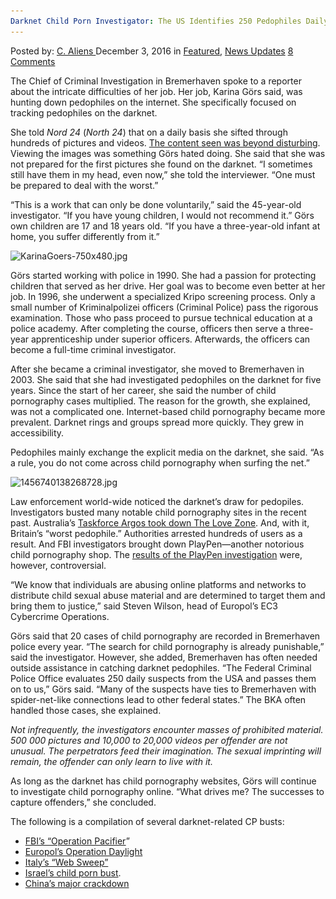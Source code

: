 ```yaml
---
Darknet Child Porn Investigator: The US Identifies 250 Pedophiles Daily
---
```

<article class="post-listing post-16723 post type-post status-publish format-standard has-post-thumbnail hentry  tag-4605 tag-child tag-daily tag-darknet tag-identifies tag-investigator tag-pedophiles tag-porn">
    <div class="post-inner">
        <span>Posted by: <a href="https://www.deepdotweb.com/author/caliens/" title="">C. Aliens </a></span>
    <span>December 3, 2016</span>
    <span>in <a href="https://www.deepdotweb.com/category/deepdot-news/" rel="category tag">Featured</a>, <a href="https://www.deepdotweb.com/category/news-updates/" rel="category tag">News Updates</a></span>
    <span><a href="https://www.deepdotweb.com/2016/12/03/darknet-child-porn-investigator-us-identifies-250-pedophiles-daily/#comments">8 Comments</a></span>
    </p>
    <div class="clear"></div>
    <div class="entry">
    <p>The Chief of Criminal Investigation in Bremerhaven spoke to a reporter about the intricate difficulties of her job. Her job, Karina Görs said, was hunting down pedophiles on the internet. She specifically focused on tracking pedophiles on the darknet.</p>
    <p>She told <em>Nord 24</em> (<em>North 24</em>) that on a daily basis she sifted through hundreds of pictures and videos. <a href="http://nord24.de/blaulicht/massen-verstoerender-bilder-sind-ihr-job-die-polizistin-karina-goers-ermittelt-kinderpornografische-delikte">The content seen was beyond disturbing</a>. Viewing the images was something Görs hated doing. She said that she was not prepared for the first pictures she found on the darknet. &#8220;I sometimes still have them in my head, even now,&#8221; she told the interviewer. &#8220;One must be prepared to deal with the worst.&#8221;</p>
    <p>&#8220;This is a work that can only be done voluntarily,&#8221; said the 45-year-old investigator. &#8220;If you have young children, I would not recommend it.&#8221; Görs own children are 17 and 18 years old. &#8220;If you have a three-year-old infant at home, you suffer differently from it.&#8221;</p>
    <p><img class="wp-image-16724 aligncenter" src="/imgs/2016/11/karinagoers-750x480-jpg.jpeg" alt="KarinaGoers-750x480.jpg" width="619" height="396" srcset="/imgs/2016/11/karinagoers-750x480-jpg.jpeg 750w, /imgs/2016/11/karinagoers-750x480-jpg-300x192.jpeg 300w" sizes="(max-width: 619px) 100vw, 619px" /></p>
    <p>Görs started working with police in 1990. She had a passion for protecting children that served as her drive. Her goal was to become even better at her job. In 1996, she underwent a specialized Kripo screening process. Only a small number of Kriminalpolizei officers (Criminal Police) pass the rigorous examination. Those who pass proceed to pursue technical education at a police academy. After completing the course, officers then serve a three-year apprenticeship under superior officers. Afterwards, the officers can become a full-time criminal investigator.</p>
    <p>After she became a criminal investigator, she moved to Bremerhaven in 2003. She said that she had investigated pedophiles on the darknet for five years. Since the start of her career, she said the number of child pornography cases multiplied. The reason for the growth, she explained, was not a complicated one. Internet-based child pornography became more prevalent. Darknet rings and groups spread more quickly. They grew in accessibility.</p>
    <p>Pedophiles mainly exchange the explicit media on the darknet, she said. &#8220;As a rule, you do not come across child pornography when surfing the net.&#8221;</p>
    <p><img class="wp-image-16725 aligncenter" src="/imgs/2016/11/1456740138268728-jpg.jpeg" alt="1456740138268728.jpg" width="737" height="496" srcset="/imgs/2016/11/1456740138268728-jpg.jpeg 1040w, /imgs/2016/11/1456740138268728-jpg-300x202.jpeg 300w, /imgs/2016/11/1456740138268728-jpg-1024x689.jpeg 1024w, /imgs/2016/11/1456740138268728-jpg-290x195.jpeg 290w" sizes="(max-width: 737px) 100vw, 737px" /></p>
    <p>Law enforcement world-wide noticed the darknet&#8217;s draw for pedopiles. Investigators busted many notable child pornography sites in the recent past. Australia&#8217;s <a href="https://www.deepdotweb.com/2016/07/20/police-infiltrated-darknet-forum-hunt-pedophiles/">Taskforce Argos took down The Love Zone</a>. And, with it, Britain&#8217;s &#8220;worst pedophile.&#8221; Authorities arrested hundreds of users as a result. And FBI investigators brought down PlayPen—another notorious child pornography shop. The <a href="https://www.deepdotweb.com/2016/09/02/largest-deepweb-child-porn-distributor-fbi/">results of the PlayPen investigation</a> were, however, controversial.</p>
    <p>“We know that individuals are abusing online platforms and networks to distribute child sexual abuse material and are determined to target them and bring them to justice,” said Steven Wilson, head of Europol’s EC3 Cybercrime Operations.</p>
    <p>Görs said that 20 cases of child pornography are recorded in Bremerhaven police every year. &#8220;The search for child pornography is already punishable,&#8221; said the investigator. However, she added, Bremerhaven has often needed outside assistance in catching darknet pedophiles. &#8220;The Federal Criminal Police Office evaluates 250 daily suspects from the USA and passes them on to us,&#8221; Görs said. &#8220;Many of the suspects have ties to Bremerhaven with spider-net-like connections lead to other federal states.&#8221; The BKA often handled those cases, she explained.</p>
    <p><em>Not infrequently, the investigators encounter masses of prohibited material. 500 000 pictures and 10,000 to 20,000 videos per offender are not unusual. The perpetrators feed their imagination. The sexual imprinting will remain, the offender can only learn to live with it.</em></p>
    <p>As long as the darknet has child pornography websites, Görs will continue to investigate child pornography online. &#8220;What drives me? The successes to capture offenders,&#8221; she concluded.</p>
    <p>The following is a compilation of several darknet-related CP busts:</p>
    <ul>
    <li><a href="https://www.deepdotweb.com/2016/01/08/fbi-ultimate-hack-job-1300-computers-take-down/">FBI’s “Operation Pacifier</a>”</li>
    <li><a href="https://www.deepdotweb.com/2016/09/03/europols-deepweb-child-porn-investigation-nets-75-arrests/">Europol’s Operation Daylight</a></li>
    <li><a href="https://www.deepdotweb.com/2016/11/23/italian-police-arrested-four-members-darknet-child-porn-ring-identified-120/">Italy’s “Web Sweep”</a></li>
    <li><a href="https://www.deepdotweb.com/2015/09/09/darknet-child-porn-ring-busted-in-israel/">Israel’s child porn bust</a>.</li>
    <li><a href="https://www.deepdotweb.com/2016/11/19/hundreds-members-darknet-child-porn-ring-arrested-china/">China’s major crackdown</a></li>
    </ul>
    </div>
    <span style="display:none"><a href="https://www.deepdotweb.com/tag/250/" rel="tag">250</a> <a href="https://www.deepdotweb.com/tag/child/" rel="tag">child</a> <a href="https://www.deepdotweb.com/tag/daily/" rel="tag">daily</a> <a href="https://www.deepdotweb.com/tag/darknet/" rel="tag">darknet</a> <a href="https://www.deepdotweb.com/tag/identifies/" rel="tag">identifies</a> <a href="https://www.deepdotweb.com/tag/investigator/" rel="tag">investigator</a> <a href="https://www.deepdotweb.com/tag/pedophiles/" rel="tag">pedophiles</a> <a href="https://www.deepdotweb.com/tag/porn/" rel="tag">porn</a></span> <span style="display:none" class="updated">2016-12-03</span>
    <div style="display:none" class="vcard author" itemprop="author" itemscope itemtype="http://schema.org/Person"><strong class="fn" itemprop="name"><a href="https://www.deepdotweb.com/author/caliens/" title="Posts by C. Aliens" rel="author">C. Aliens</a></strong></div>
    </div>
</article>

